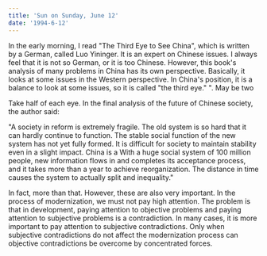 ```yaml
---
title: 'Sun on Sunday, June 12'
date: '1994-6-12'
---
```


In the early morning, I read "The Third Eye to See China", which is written by a German, called Luo Yininger. It is an expert on Chinese issues. I always feel that it is not so German, or it is too Chinese. However, this book's analysis of many problems in China has its own perspective. Basically, it looks at some issues in the Western perspective. In China's position, it is a balance to look at some issues, so it is called "the third eye." ". May be two

Take half of each eye. In the final analysis of the future of Chinese society, the author said:

"A society in reform is extremely fragile. The old system is so hard that it can hardly continue to function. The stable social function of the new system has not yet fully formed. It is difficult for society to maintain stability even in a slight impact. China is a With a huge social system of 100 million people, new information flows in and completes its acceptance process, and it takes more than a year to achieve reorganization. The distance in time causes the system to actually split and inequality."

In fact, more than that. However, these are also very important. In the process of modernization, we must not pay high attention. The problem is that in development, paying attention to objective problems and paying attention to subjective problems is a contradiction. In many cases, it is more important to pay attention to subjective contradictions. Only when subjective contradictions do not affect the modernization process can objective contradictions be overcome by concentrated forces.

